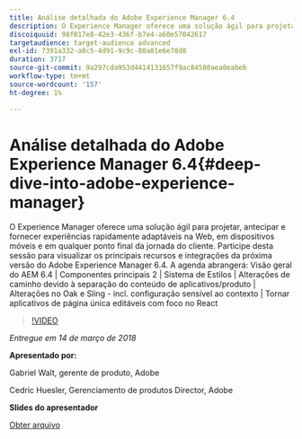 ```yaml
---
title: Análise detalhada do Adobe Experience Manager 6.4
description: O Experience Manager oferece uma solução ágil para projetar, antecipar e fornecer experiências rapidamente adaptáveis na Web, em dispositivos móveis e em qualquer ponto final da jornada do cliente. Participe desta sessão para visualizar os principais recursos e integrações da próxima versão do Adobe Experience Manager 6.4.
discoiquuid: 98f017e8-42e3-436f-b7e4-a60e57042617
targetaudience: target-audience advanced
exl-id: 7391a332-a8c5-4d91-9c9c-80a81e6e78d8
duration: 3717
source-git-commit: 9a297cda953d4414131657f9ac84580aea0eabeb
workflow-type: tm+mt
source-wordcount: '157'
ht-degree: 1%

---
```


# Análise detalhada do Adobe Experience Manager 6.4{#deep-dive-into-adobe-experience-manager}

O Experience Manager oferece uma solução ágil para projetar, antecipar e fornecer experiências rapidamente adaptáveis na Web, em dispositivos móveis e em qualquer ponto final da jornada do cliente. Participe desta sessão para visualizar os principais recursos e integrações da próxima versão do Adobe Experience Manager 6.4. A agenda abrangerá: Visão geral do AEM 6.4 | Componentes principais 2 | Sistema de Estilos | Alterações de caminho devido à separação do conteúdo de aplicativos/produto | Alterações no Oak e Sling - incl. configuração sensível ao contexto | Tornar aplicativos de página única editáveis com foco no React

>[!VIDEO](https://video.tv.adobe.com/v/21749/?quality=9)

*Entregue em 14 de março de 2018*

**Apresentado por:**

Gabriel Walt, gerente de produto, Adobe

Cedric Huesler, Gerenciamento de produtos Director, Adobe

**Slides do apresentador**

[Obter arquivo](assets/aem64-developerupdate31418.pdf)

<!--
[Get back to the Overview](https://helpx.adobe.com/experience-manager/kt/eseminars/gems/aem-index.html)
-->
